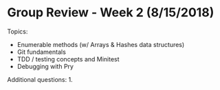 # Group Review - Week 2 (8/15/2018)

Topics:
* Enumerable methods (w/ Arrays & Hashes data structures)
* Git fundamentals
* TDD / testing concepts and Minitest
* Debugging with Pry

Additional questions:
1.
